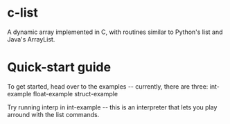 c-list
======

A dynamic array implemented in C, with routines similar to Python's list and Java's ArrayList.

Quick-start guide
=================

To get started, head over to the examples -- currently, there are three:
  int-example
  float-example
  struct-example
  
Try running interp in int-example -- this is an interpreter that lets you play arround with the list commands.
